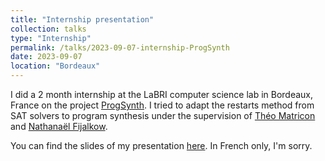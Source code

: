 ```yaml
---
title: "Internship presentation"
collection: talks
type: "Internship"
permalink: /talks/2023-09-07-internship-ProgSynth
date: 2023-09-07
location: "Bordeaux"
---
```


I did a 2 month internship at the LaBRI computer science lab in Bordeaux, France on the project [ProgSynth](https://github.com/nathanael-fijalkow/ProgSynth). I tried to adapt the restarts method from SAT solvers to program synthesis under the supervision of [Théo Matricon](https://theomat.github.io/) and [Nathanaël Fijalkow](https://games-automata-play.com/).

You can find the slides of my presentation [here](/files/pdf/slides_progsynth.pdf). In French only, I'm sorry.
